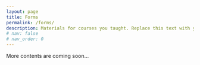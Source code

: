 ```yaml
---
layout: page
title: Forms
permalink: /forms/
description: Materials for courses you taught. Replace this text with your description.
# nav: false
# nav_order: 0
---
```


More contents are coming soon...